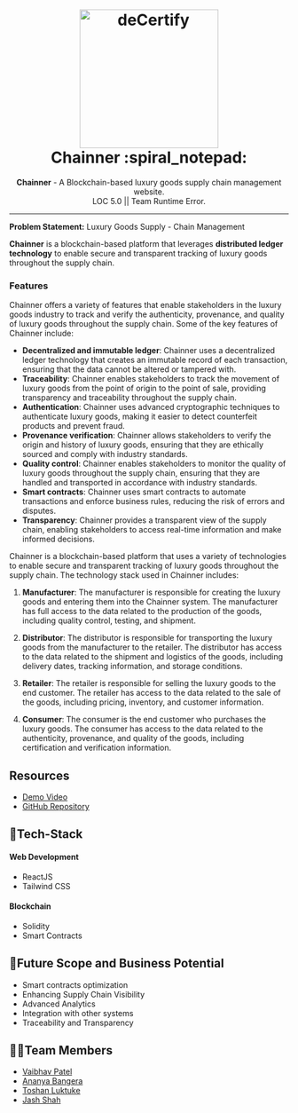 <h1 align="center">
  <a href="https://github.com/noobCoderVP/RuntimeError_LOC5.0">
    <img src="./web/decertify/packages/react-app/images/logo.gif" alt="deCertify" width="250" height="250">
  </a>
  <br>
  Chainner :spiral_notepad:
</h1>

<div align="center">
   <strong>Chainner</strong> - A Blockchain-based luxury goods supply chain management website.<br>
  LOC 5.0 || Team Runtime Error.
</div>
<hr>

**Problem Statement:** Luxury Goods Supply - Chain Management

**Chainner** is a blockchain-based platform that leverages <b> distributed ledger technology</b> to enable secure and transparent tracking of luxury goods throughout the supply chain.

### Features
Chainner offers a variety of features that enable stakeholders in the luxury goods industry to track and verify the authenticity, provenance, and quality of luxury goods throughout the supply chain. Some of the key features of Chainner include:
- **Decentralized and immutable ledger**: Chainner uses a decentralized ledger technology that creates an immutable record of each transaction, ensuring that the data cannot be altered or tampered with.
- **Traceability**: Chainner enables stakeholders to track the movement of luxury goods from the point of origin to the point of sale, providing transparency and traceability throughout the supply chain.
- **Authentication**: Chainner uses advanced cryptographic techniques to authenticate luxury goods, making it easier to detect counterfeit products and prevent fraud.
- **Provenance verification**: Chainner allows stakeholders to verify the origin and history of luxury goods, ensuring that they are ethically sourced and comply with industry standards.
- **Quality control**: Chainner enables stakeholders to monitor the quality of luxury goods throughout the supply chain, ensuring that they are handled and transported in accordance with industry standards.
- **Smart contracts**: Chainner uses smart contracts to automate transactions and enforce business rules, reducing the risk of errors and disputes.
- **Transparency**: Chainner provides a transparent view of the supply chain, enabling stakeholders to access real-time information and make informed decisions.

Chainner is a blockchain-based platform that uses a variety of technologies to enable secure and transparent tracking of luxury goods throughout the supply chain. The technology stack used in Chainner includes:

1. **Manufacturer**: The manufacturer is responsible for creating the luxury goods and entering them into the Chainner system. The manufacturer has full access to the data related to the production of the goods, including quality control, testing, and shipment.

2. **Distributor**: The distributor is responsible for transporting the luxury goods from the manufacturer to the retailer. The distributor has access to the data related to the shipment and logistics of the goods, including delivery dates, tracking information, and storage conditions.

3. **Retailer**: The retailer is responsible for selling the luxury goods to the end customer. The retailer has access to the data related to the sale of the goods, including pricing, inventory, and customer information.

4. **Consumer**: The consumer is the end customer who purchases the luxury goods. The consumer has access to the data related to the authenticity, provenance, and quality of the goods, including certification and verification information.


## Resources
- [Demo Video]()
- [GitHub Repository](https://github.com/noobCoderVP/RuntimeError_LOC5.0)


## 🤖Tech-Stack

#### Web Development
- ReactJS
- Tailwind CSS

#### Blockchain
- Solidity
- Smart Contracts

## 🔮Future Scope and Business Potential
- Smart contracts optimization
- Enhancing Supply Chain Visibility
- Advanced Analytics
- Integration with other systems
- Traceability and Transparency

## 👨‍💻Team Members
- [Vaibhav Patel](https://github.com/noobCoderVP)
- [Ananya Bangera](https://github.com/ananya-bangera)
- [Toshan Luktuke](https://github.com/toshan-luktuke)
- [Jash Shah](https://github.com/Jash-Shah)
